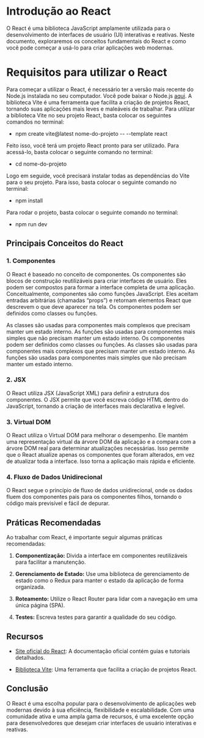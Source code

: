 # Introdução ao React

O React é uma biblioteca JavaScript amplamente utilizada para o desenvolvimento de interfaces de usuário (UI) interativas e reativas. Neste documento, exploraremos os conceitos fundamentais do React e como você pode começar a usá-lo para criar aplicações web modernas.

# Requisitos para utilizar o React

Para começar a utilizar o React, é necessário ter a versão mais recente do Node.js instalada no seu computador. Você pode baixar o Node.js [aqui](https://nodejs.org/en/download/). A biblioteca Vite é uma ferramenta que facilita a criação de projetos React, tornando suas aplicações mais leves e maleáveis de trabalhar. Para utilizar a biblioteca Vite no seu projeto React, basta colocar os seguintes comandos no terminal:

- npm create vite@latest nome-do-projeto -- --template react

Feito isso, você terá um projeto React pronto para ser utilizado. Para acessá-lo, basta colocar o seguinte comando no terminal:

- cd nome-do-projeto

Logo em seguide, você precisará instalar todas as dependências do Vite para o seu projeto. Para isso, basta colocar o seguinte comando no terminal:

- npm install

Para rodar o projeto, basta colocar o seguinte comando no terminal:

- npm run dev

## Principais Conceitos do React

### 1. Componentes

O React é baseado no conceito de componentes. Os componentes são blocos de construção reutilizáveis para criar interfaces de usuário. Eles podem ser compostos para formar a interface completa de uma aplicação. Conceitualmente, componentes são como funções JavaScript. Eles aceitam entradas arbitrárias (chamadas “props”) e retornam elementos React que descrevem o que deve aparecer na tela. Os componentes podem ser definidos como classes ou funções.

As classes são usadas para componentes mais complexos que precisam manter um estado interno. As funções são usadas para componentes mais simples que não precisam manter um estado interno. Os componentes podem ser definidos como classes ou funções. As classes são usadas para componentes mais complexos que precisam manter um estado interno. As funções são usadas para componentes mais simples que não precisam manter um estado interno.

### 2. JSX

O React utiliza JSX (JavaScript XML) para definir a estrutura dos componentes. O JSX permite que você escreva código HTML dentro do JavaScript, tornando a criação de interfaces mais declarativa e legível.

### 3. Virtual DOM

O React utiliza o Virtual DOM para melhorar o desempenho. Ele mantém uma representação virtual da árvore DOM da aplicação e a compara com a árvore DOM real para determinar atualizações necessárias. Isso permite que o React atualize apenas os componentes que foram alterados, em vez de atualizar toda a interface. Isso torna a aplicação mais rápida e eficiente.

### 4. Fluxo de Dados Unidirecional

O React segue o princípio de fluxo de dados unidirecional, onde os dados fluem dos componentes pais para os componentes filhos, tornando o código mais previsível e fácil de depurar.

## Práticas Recomendadas

Ao trabalhar com React, é importante seguir algumas práticas recomendadas:

1. **Componentização:** Divida a interface em componentes reutilizáveis para facilitar a manutenção.

2. **Gerenciamento de Estado:** Use uma biblioteca de gerenciamento de estado como o Redux para manter o estado da aplicação de forma organizada.

3. **Roteamento:** Utilize o React Router para lidar com a navegação em uma única página (SPA).

4. **Testes:** Escreva testes para garantir a qualidade do seu código.

## Recursos

- [Site oficial do React](https://reactjs.org/): A documentação oficial contém guias e tutoriais detalhados.

- [Biblioteca Vite](https://vitejs.dev/guide/): Uma ferramenta que facilita a criação de projetos React.

## Conclusão

O React é uma escolha popular para o desenvolvimento de aplicações web modernas devido à sua eficiência, flexibilidade e escalabilidade. Com uma comunidade ativa e uma ampla gama de recursos, é uma excelente opção para desenvolvedores que desejam criar interfaces de usuário interativas e reativas.
